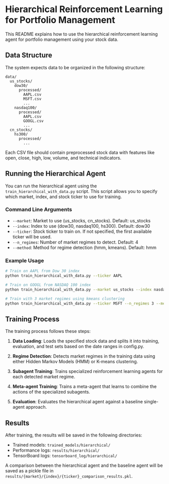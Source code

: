 # Hierarchical Reinforcement Learning for Portfolio Management

This README explains how to use the hierarchical reinforcement learning agent for portfolio management using your stock data.

## Data Structure

The system expects data to be organized in the following structure:
```
data/
  us_stocks/
    dow30/
      processed/
        AAPL.csv
        MSFT.csv
        ...
    nasdaq100/
      processed/
        AAPL.csv
        GOOGL.csv
        ...
  cn_stocks/
    hs300/
      processed/
        ...
```

Each CSV file should contain preprocessed stock data with features like open, close, high, low, volume, and technical indicators.

## Running the Hierarchical Agent

You can run the hierarchical agent using the `train_hierarchical_with_data.py` script. This script allows you to specify which market, index, and stock ticker to use for training.

### Command Line Arguments

- `--market`: Market to use (us_stocks, cn_stocks). Default: us_stocks
- `--index`: Index to use (dow30, nasdaq100, hs300). Default: dow30
- `--ticker`: Stock ticker to train on. If not specified, the first available ticker will be used.
- `--n_regimes`: Number of market regimes to detect. Default: 4
- `--method`: Method for regime detection (hmm, kmeans). Default: hmm

### Example Usage

```bash
# Train on AAPL from Dow 30 index
python train_hierarchical_with_data.py --ticker AAPL

# Train on GOOGL from NASDAQ 100 index
python train_hierarchical_with_data.py --market us_stocks --index nasdaq100 --ticker GOOGL

# Train with 3 market regimes using kmeans clustering
python train_hierarchical_with_data.py --ticker MSFT --n_regimes 3 --method kmeans
```

## Training Process

The training process follows these steps:

1. **Data Loading**: Loads the specified stock data and splits it into training, evaluation, and test sets based on the date ranges in config.py.

2. **Regime Detection**: Detects market regimes in the training data using either Hidden Markov Models (HMM) or K-means clustering.

3. **Subagent Training**: Trains specialized reinforcement learning agents for each detected market regime.

4. **Meta-agent Training**: Trains a meta-agent that learns to combine the actions of the specialized subagents.

5. **Evaluation**: Evaluates the hierarchical agent against a baseline single-agent approach.

## Results

After training, the results will be saved in the following directories:

- Trained models: `trained_models/hierarchical/`
- Performance logs: `results/hierarchical/`
- TensorBoard logs: `tensorboard_log/hierarchical/`

A comparison between the hierarchical agent and the baseline agent will be saved as a pickle file in `results/{market}/{index}/{ticker}_comparison_results.pkl`.